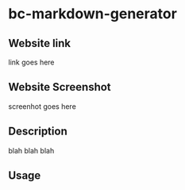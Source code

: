 # bc-markdown-generator

## Website link

link goes here

## Website Screenshot

screenhot goes here

## Description

blah blah blah

## Usage
